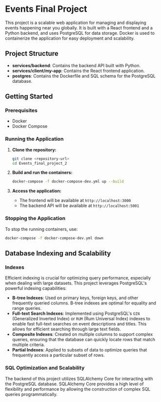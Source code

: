 
# Events Final Project

This project is a scalable web application for managing and displaying events happening near you globally. It is built with a React frontend and a Python backend, and uses PostgreSQL for data storage. Docker is used to containerize the application for easy deployment and scalability.

## Project Structure

- **services/backend**: Contains the backend API built with Python.
- **services/client/my-app**: Contains the React frontend application.
- **postgres**: Contains the Dockerfile and SQL schema for the PostgreSQL database.

## Getting Started

### Prerequisites

- Docker
- Docker Compose

### Running the Application

1. **Clone the repository:**
    ```sh
    git clone <repository-url>
    cd Events_final_project_2
    ```

2. **Build and run the containers:**
    ```sh
    docker-compose -f docker-compose-dev.yml up --build
    ```

3. **Access the application:**
    - The frontend will be available at `http://localhost:3000`
    - The backend API will be available at `http://localhost:5001`

### Stopping the Application

To stop the running containers, use:

```sh
docker-compose -f docker-compose-dev.yml down
```

## Database Indexing and Scalability

### Indexes

Efficient indexing is crucial for optimizing query performance, especially when dealing with large datasets. This project leverages PostgreSQL's powerful indexing capabilities:

- **B-tree Indexes**: Used on primary keys, foreign keys, and other frequently queried columns. B-tree indexes are optimal for equality and range queries.
- **Full-text Search Indexes**: Implemented using PostgreSQL's `GIN` (Generalized Inverted Index) or `RUM` (Rum Universal Index) indexes to enable fast full-text searches on event descriptions and titles. This allows for efficient searching through large text fields.
- **Composite Indexes**: Created on multiple columns to support complex queries, ensuring that the database can quickly locate rows that match multiple criteria.
- **Partial Indexes**: Applied to subsets of data to optimize queries that frequently access a particular subset of rows.

### SQL Optimization and Scalability

The backend of this project utilizes SQLAlchemy Core for interacting with the PostgreSQL database. SQLAlchemy Core provides a high level of flexibility and performance by allowing the construction of complex SQL queries programmatically.

